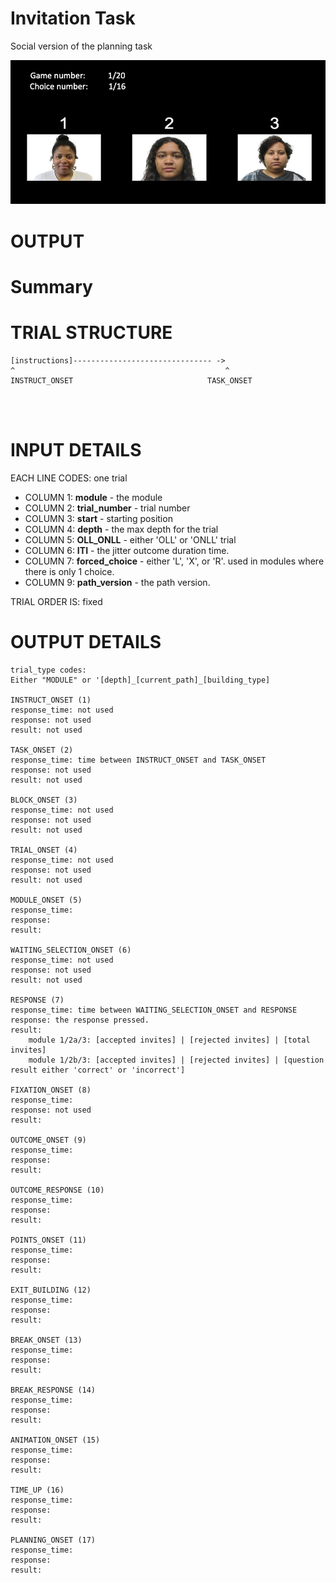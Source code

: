 # Invitation Task
Social version of the planning task


![Thumbnail](/public/js/tasks/cooperation_task/thumbnail.png)

# OUTPUT

# Summary



# TRIAL STRUCTURE
```
[instructions]------------------------------- ->
^                                               ^  
INSTRUCT_ONSET                              TASK_ONSET
                      

                                                                   
```
# INPUT DETAILS

EACH LINE CODES: one trial
- COLUMN 1: **module** -  the module
- COLUMN 2: **trial_number** - trial number
- COLUMN 3: **start** - starting position
- COLUMN 4: **depth** - the max depth for the trial
- COLUMN 5: **OLL_ONLL** - either 'OLL' or 'ONLL' trial
- COLUMN 6: **ITI** - the jitter outcome duration time.
- COLUMN 7: **forced_choice** - either 'L', 'X', or 'R'. used in modules where there is only 1 choice.
- COLUMN 9: **path_version** - the path version. 

TRIAL ORDER IS: fixed


# OUTPUT DETAILS

```
trial_type codes:
Either "MODULE" or '[depth]_[current_path]_[building_type]

INSTRUCT_ONSET (1)
response_time: not used
response: not used
result: not used

TASK_ONSET (2)
response_time: time between INSTRUCT_ONSET and TASK_ONSET
response: not used
result: not used

BLOCK_ONSET (3)
response_time: not used
response: not used
result: not used

TRIAL_ONSET (4)
response_time: not used
response: not used
result: not used

MODULE_ONSET (5)
response_time: 
response: 
result: 

WAITING_SELECTION_ONSET (6)
response_time: not used
response: not used
result: not used

RESPONSE (7)
response_time: time between WAITING_SELECTION_ONSET and RESPONSE
response: the response pressed. 
result: 
    module 1/2a/3: [accepted invites] | [rejected invites] | [total invites]
    module 1/2b/3: [accepted invites] | [rejected invites] | [question result either 'correct' or 'incorrect']

FIXATION_ONSET (8)
response_time: 
response: not used
result: 

OUTCOME_ONSET (9)
response_time: 
response: 
result: 

OUTCOME_RESPONSE (10)
response_time: 
response: 
result: 

POINTS_ONSET (11)
response_time: 
response: 
result: 

EXIT_BUILDING (12)
response_time: 
response: 
result: 

BREAK_ONSET (13)
response_time: 
response: 
result: 

BREAK_RESPONSE (14)
response_time: 
response: 
result: 

ANIMATION_ONSET (15)
response_time: 
response: 
result: 

TIME_UP (16)
response_time: 
response: 
result: 

PLANNING_ONSET (17)
response_time: 
response: 
result: 

```
